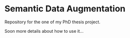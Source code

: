 # Semantic Data Augmentation

Repository for the one of my PhD thesis project.

Soon more details about how to use it...

